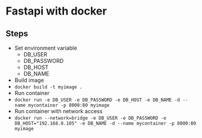 # Fastapi with docker

## Steps
- Set environment variable
    - DB_USER
    - DB_PASSWORD
    - DB_HOST
    - DB_NAME
- Build image
- `docker build -t myimage .`
- Run container
- `docker run -e DB_USER -e DB_PASSWORD -e DB_HOST -e DB_NAME -d --name mycontainer -p 8000:80 myimage`
- Run container with network access
- `docker run --network=bridge -e DB_USER -e DB_PASSWORD -e DB_HOST="192.168.0.105" -e DB_NAME -d --name mycontainer -p 8000:80 myimage`
